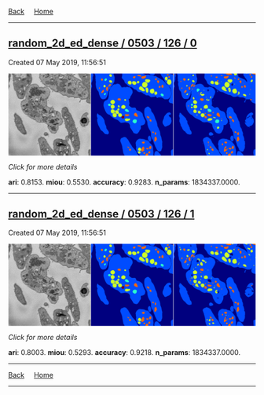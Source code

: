 
[Back](..)&nbsp;&nbsp;&nbsp;&nbsp;&nbsp;[Home](https://leapmanlab.github.io/snapshots)

---

<div class="summary"><a href="0"><h2>random_2d_ed_dense / 0503 / 126 / 0</h2></a><p>Created 07 May 2019, 11:56:51
</p><a href="0"><img src="0/media/summary.png" align="center"></a><p>
<i>Click for more details</i>
</p></div>

**ari**: 0.8153. **miou**: 0.5530. **accuracy**: 0.9283. **n_params**: 1834337.0000. 

---

<div class="summary"><a href="1"><h2>random_2d_ed_dense / 0503 / 126 / 1</h2></a><p>Created 07 May 2019, 11:56:51
</p><a href="1"><img src="1/media/summary.png" align="center"></a><p>
<i>Click for more details</i>
</p></div>

**ari**: 0.8003. **miou**: 0.5293. **accuracy**: 0.9218. **n_params**: 1834337.0000. 

---

[Back](..)&nbsp;&nbsp;&nbsp;&nbsp;&nbsp;[Home](https://leapmanlab.github.io/snapshots)

---